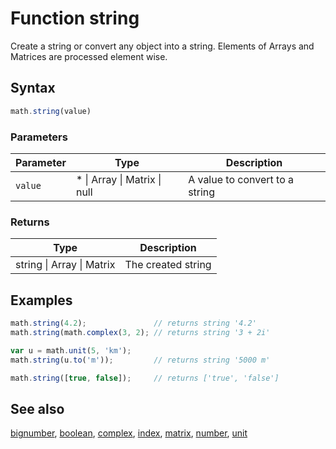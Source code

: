 <!-- Note: This file is automatically generated from source code comments. Changes made in this file will be overridden. -->

# Function string

Create a string or convert any object into a string.
Elements of Arrays and Matrices are processed element wise.


## Syntax

```js
math.string(value)
```

### Parameters

Parameter | Type | Description
--------- | ---- | -----------
`value` | * &#124; Array &#124; Matrix &#124; null | A value to convert to a string

### Returns

Type | Description
---- | -----------
string &#124; Array &#124; Matrix | The created string


## Examples

```js
math.string(4.2);               // returns string '4.2'
math.string(math.complex(3, 2); // returns string '3 + 2i'

var u = math.unit(5, 'km');
math.string(u.to('m'));         // returns string '5000 m'

math.string([true, false]);     // returns ['true', 'false']
```


## See also

[bignumber](bignumber.md),
[boolean](boolean.md),
[complex](complex.md),
[index](index.md),
[matrix](matrix.md),
[number](number.md),
[unit](unit.md)
